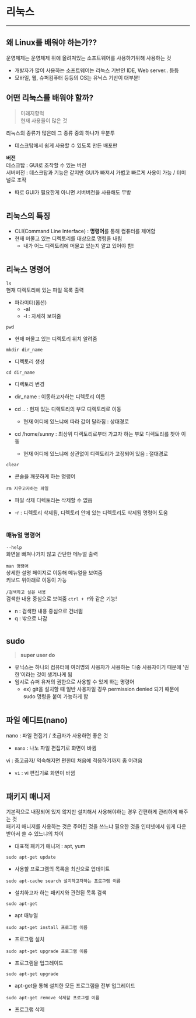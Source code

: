 # 리눅스
------
## 왜 Linux를 배워야 하는가??

운영체제는 운영체제 위에 올려져있는 소프트웨어를 사용하기위해 사용하는 것

- 개발자가 많이 사용하는 소프트웨어는 리눅스 기반인 IDE, Web server.. 등등
- 모바일, 웹, 슈퍼컴퓨터 등등의 OS는 유닉스 기반이 대부분!

## 어떤 리눅스를 배워야 할까?
>미래지향적     
현재 사용율이 많은 것

리눅스의 종류가 많은데 그 종류 중의 하나가 우분투
- 데스크탑에서 쉽게 사용할 수 있도록 만든 배포판

**버전**     
데스크탑 : GUI로 조작할 수 있는 버전    
서버버전 : 데스크탑과 기능은 같지만 GUI가 빠져서 가볍고 빠르게 사용이 가능 / 터미널로 조작
- 따로 GUI가 필요한게 아니면 서버버전을 사용해도 무방

#

## 리눅스의 특징
- CLI(Command Line Interface) : **명령어**를 통해 컴퓨터를 제어함
- 현재 머물고 있는 디렉토리를 대상으로 명령을 내림
    - 내가 어느 디렉토리에 머물고 있는지 알고 있어야 함!
 #

## 리눅스 명령어
`ls`     
현재 디렉토리에 있는 파일 목록 출력
- 파라미터(옵션)
    - -al
    - -l : 자세히 보여줌

`pwd`     
- 현재 머물고 있는 디렉토리 위치 알려줌

`mkdir dir_name`   
- 디렉토리 생성

`cd dir_name`
- 디렉토리 변경
- dir_name : 이동하고자하는 디렉토리 이름

- cd .. : 현재 있는 디렉토리의 부모 디렉토리로 이동
    - 현재 어디에 있느냐에 따라 값이 달라짐 : 상대경로
- cd /home/sunny : 최상위 디렉토리로부터 가고자 하는 부모 디렉토리를 찾아 이동
    - 현재 어디에 있느냐에 상관없이 디렉토리가 고정되어 있음 : 절대경로

`clear`
- 콘솔을 깨끗하게 하는 명령어

`rm 지우고자하는 파일`
- 파일 삭제 
디렉토리는 삭제할 수 없음

- -r : 디렉토리 삭제됨, 디렉토리 안에 있는 디렉토리도 삭제됨
명령어 도움    

# 

### 매뉴얼 명령어      
`--help`  
화면을 빠져나가지 않고 간단한 메뉴얼 출력   

`man 명령어`     
상세한 설명 페이지로 이동해 메뉴얼을 보여줌          
키보드 위아래로 이동이 가능      

`/검색하고 싶은 내용`     
검색한 내용 중심으로 보여줌 `ctrl + f`와 같은 기능!      
- n : 검색한 내용 중심으로 건너뜀
- q : 밖으로 나감

#

## sudo
>**super user do**

- 유닉스는 하나의 컴퓨터에 여러명의 사용자가 사용하는 다중 사용자이기 때문에 '권한'이라는 것이 생겨나게 됨
- 임시로 슈퍼 유저의 권한으로 사용할 수 있게 하는 명령어
    - ex) git을 설치할 때 일반 사용자일 경우 permission denied 되기 때문에 sudo 명령을 붙여 가능하게 함

#

## 파일 에디트(nano)
nano : 파일 편집기 / 초급자가 사용하면 좋은 것
- `nano` : 나노 파일 편집기로 화면이 바뀜

vi : 중고급자/ 익숙해지면 편한데 처음에 적응하기까지 좀 어려움
- `vi` : vi 편집기로 화면이 바뀜

#

## 패키지 매니저
기본적으로 내장되어 있지 않지만 설치해서 사용해야하는 경우 간편하게 관리하게 해주는 것      
패키지 매니저를 사용하는 것은 주어진 것을 쓰느냐 필요한 것을 인터넷에서 쉽게 다운받아서 쓸 수 있느냐의 차이     

- 대표적 패키기 매니저 : apt, yum

`sudo apt-get update`
- 사용할 프로그램의 목록을 최신으로 업데이트

`sudo apt-cache search 설치하고자하는 프로그램 이름`
- 설치하고자 하는 패키지와 관련된 목록 검색

`sudo apt-get`
- apt 매뉴얼

`sudo apt-get install 프로그램 이름`
- 프로그램 설치

`sudo apt-get upgrade 프로그램 이름`
- 프로그램을 업그레이드

`sudo apt-get upgrade`
- apt-get을 통해 설치한 모든 프로그램을 전부 업그레이드

`sudo apt-get remove 삭제할 프로그램 이름`
- 프로그램 삭제
